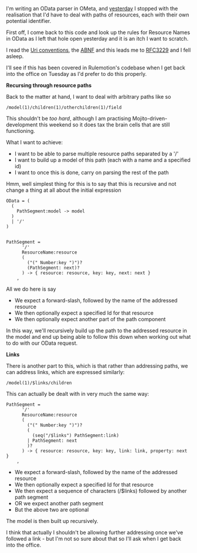 I'm writing an OData parser in OMeta, and [yesterday](/entries/writing-an-odata-parser---starting-at-the-beginning.html) I stopped with the realisation that I'd have to deal with paths of resources, each with their own potential identifier.

First off, I come back to this code and look up the rules for Resource Names in OData as I left that hole open yesterday and it is an itch I want to scratch.

I read the [Uri conventions](http://www.odata.org/documentation/uri-conventions#ResourcePath), the [ABNF](http://www.odata.org/media/30002/OData%20ABNF.html) and this leads me to [RFC3229](http://www.rfc-editor.org/rfc/rfc3229.txt) and I fell asleep.

I'll see if this has been covered in Rulemotion's codebase when I get back into the office on Tuesday as I'd prefer to do this properly.

**Recursing through resource paths**

Back to the matter at hand, I want to deal with arbitrary paths like so

    /model(1)/children(1)/otherchildren(1)/field

This shouldn't be *too hard*, although I am practising Mojito-driven-development this weekend so it does tax the brain cells that are still functioning.

What I want to achieve:

- I want to be able to parse multiple resource paths separated by a '/'
- I want to build up a model of this path (each with a name and a specified id)
- I want to once this is done, carry on parsing the rest of the path

Hmm, well simplest thing for this is to say that this is recursive and not change a thing at all about the initial expression

    OData = (
      (
        PathSegment:model -> model
      )
      | '/'
    ) 


    PathSegment = 
          '/'
          ResourceName:resource
          (
            ("(" Number:key ")")?
            (PathSegment: next)?
          ) -> { resource: resource, key: key, next: next }
        ,


All we do here is say 

- We expect a forward-slash, followed by the name of the addressed resource
- We then optionally expect a specified Id for that resource
- We then optionally expect another part of the path component

In this way, we'll recursively build up the path to the addressed resource in the model and end up being able to follow this down when working out what to do with our OData request.

**Links**

There is another part to this, which is that rather than addressing paths, we can address links, which are expressed similarly:

    /model(1)/$links/children

This can actually be dealt with in very much the same way:

    PathSegment = 
          '/'
          ResourceName:resource
          (
            ("(" Number:key ")")?
            (
              (seq("/$links") PathSegment:link)
            | PathSegment: next
            )?
          ) -> { resource: resource, key: key, link: link, property: next }
        ,


- We expect a forward-slash, followed by the name of the addressed resource
- We then optionally expect a specified Id for that resource
- We then expect a sequence of characters (/$links) followed by another path segment
- OR we expect another path segment
- But the above two are optional

The model is then built up recursively.

I think that actually I shouldn't be allowing further addressing once we've followed a link - but I'm not so sure about that so I'll ask when I get back into the office.
